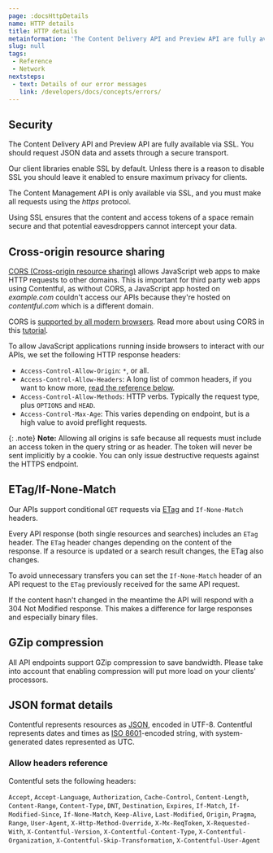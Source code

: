 ```yaml
---
page: :docsHttpDetails
name: HTTP details
title: HTTP details
metainformation: 'The Content Delivery API and Preview API are fully available via SSL. You should request JSON data and assets through a secure transport.'
slug: null
tags:
 - Reference
 - Network
nextsteps:
 - text: Details of our error messages
   link: /developers/docs/concepts/errors/
---
```


## Security

The Content Delivery API and Preview API are fully available via SSL. You should request JSON data and assets through a secure transport.

Our client libraries enable SSL by default. Unless there is a reason to disable SSL you should leave it enabled to ensure maximum privacy for clients.

The Content Management API is only available via SSL, and you must make all requests using the _https_ protocol.

Using SSL ensures that the content and access tokens of a space remain secure and that potential eavesdroppers cannot intercept your data.

## Cross-origin resource sharing

[CORS (Cross-origin resource sharing)](https://en.wikipedia.org/wiki/Cross-origin_resource_sharing) allows JavaScript web apps to make HTTP requests to other domains. This is important for third party web apps using Contentful, as without CORS, a JavaScript app hosted on _example.com_ couldn't access our APIs because they're hosted on _contentful.com_ which is a different domain.

CORS is [supported by all modern browsers](http://caniuse.com/cors). Read more about using CORS in this [tutorial](https://www.html5rocks.com/en/tutorials/cors/).

To allow JavaScript applications running inside browsers to interact with our APIs, we set the following HTTP response headers:

- `Access-Control-Allow-Origin`: `*`, or all.
- `Access-Control-Allow-Headers`: A long list of common headers, if you want to know more, [read the reference below](#allow-headers).
- `Access-Control-Allow-Methods`: HTTP verbs. Typically the request type, plus `OPTIONS` and `HEAD`.
- `Access-Control-Max-Age`: This varies depending on endpoint, but is a high value to avoid preflight requests.

{: .note}
**Note:** Allowing all origins is safe because all requests must include an access token in the query string or as header. The token will never be sent implicitly by a cookie. You can only issue destructive requests against the HTTPS endpoint.

## ETag/If-None-Match

Our APIs support conditional `GET` requests via [ETag](https://en.wikipedia.org/wiki/HTTP_ETag) and `If-None-Match` headers.

Every API response (both single resources and searches) includes an `ETag` header. The `ETag` header changes depending on the content of the response. If a resource is updated or a search result changes, the ETag also changes.

To avoid unnecessary transfers you can set the `If-None-Match` header of an API request to the `ETag` previously received for the same API request.

If the content hasn't changed in the meantime the API will respond with a 304 Not Modified response. This makes a difference for large responses and especially binary files.

## GZip compression

All API endpoints support GZip compression to save bandwidth. Please take into account that enabling compression will put more load on your clients' processors.

## JSON format details

Contentful represents resources as [JSON](http://json.org), encoded in UTF-8. Contentful represents dates and times as [ISO 8601](https://en.wikipedia.org/wiki/ISO_8601)-encoded string, with system-generated dates represented as UTC.

### Allow headers reference <a id="allow-headers"></a>

Contentful sets the following headers:

`Accept`, `Accept-Language`, `Authorization`, `Cache-Control`, `Content-Length`, `Content-Range`, `Content-Type`, `DNT`, `Destination`, `Expires`, `If-Match`, `If-Modified-Since`, `If-None-Match`, `Keep-Alive`, `Last-Modified`, `Origin`, `Pragma`, `Range`, `User-Agent`, `X-Http-Method-Override`, `X-Mx-ReqToken`, `X-Requested-With`, `X-Contentful-Version`, `X-Contentful-Content-Type`, `X-Contentful-Organization`, `X-Contentful-Skip-Transformation`, `X-Contentful-User-Agent`
